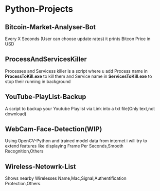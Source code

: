 # Python-Projects

## Bitcoin-Market-Analyser-Bot

Every X Seconds (User can choose update rates) it prints Bitcon Price in USD

## ProcessAndServicesKiller

Processes and Servicess killer is a script where u add Process name in **ProcessToKill.exe** to kill them and Service name in **ServicesToKill.exe** to stop their running in background

## YouTube-PlayList-Backup

A script to backup your Youtube Playlist via Link into a txt file(Only text,not download)

## WebCam-Face-Detection(WIP)

Using OpenCV-Python and trained model data from internet i will try to extend features like displaying Frame Per Seconds,Smooth Recognition,Others

## Wireless-Netowrk-List

Shows nearby Wirelesses Name,Mac,Signal,Authentification Protection,Others


